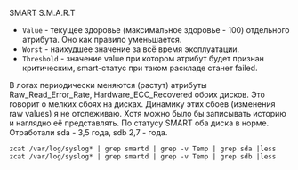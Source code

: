 SMART S.M.A.R.T

- `Value` - текущее здоровье (максимальное здоровье - 100) отдельного атрибута. Оно как правило уменьшается.
- `Worst` - наихудшее значение за всё время эксплуатации.
- `Threshold` - значение value при котором атрибут будет признан критическим, smart-статус при таком раскладе станет failed.

В логах периодически меняются (растут) атрибуты Raw_Read_Error_Rate, Hardware_ECC_Recovered обоих дисков. Это говорит о мелких сбоях на дисках. Динамику этих сбоев (изменения raw values) я не отслеживаю. Хотя можно было бы записывать историю и наглядно её представлять. По статусу SMART оба диска в норме. Отработали sda - 3,5 года, sdb 2,7 - года.

```
zcat /var/log/syslog* | grep smartd | grep -v Temp | grep sda |less
zcat /var/log/syslog* | grep smartd | grep -v Temp | grep sdb |less
```
